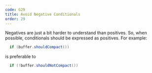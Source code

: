 ```yaml
---
code: G29
title: Avoid Negative Conditionals
order: 29
---
```

Negatives are just a bit harder to understand than positives.
So, when possible, conditionals should be expressed as positives.
For example:

```java
  if (buffer.shouldCompact())
```

is preferable to

```java
  if (!buffer.shouldNotCompact())
```
